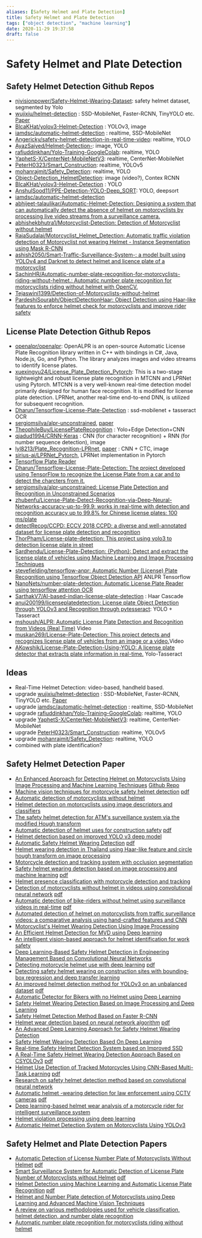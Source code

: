 ```yaml
---
aliases: [Safety Helmet and Plate Detection]
title: Safety Helmet and Plate Detection
tags: ["object detection", "machine learning"]
date: 2020-11-29 19:37:58
draft: false
---
```


# Safety Helmet and Plate Detection

## Safety Helmet Detection Github Repos

- [njvisionpower/Safety-Helmet-Wearing-Dataset](https://github.com/njvisionpower/Safety-Helmet-Wearing-Dataset): safety helmet dataset, segmented by Yolo
- [wujixiu/helmet-detection](https://github.com/wujixiu/helmet-detection) : SSD-MobileNet, Faster-RCNN, TinyYOLO etc. [Paper](https://authors.elsevier.com/c/1ZOzK_L4MYHLYO)
- [BlcaKHat/yolov3-Helmet-Detection](https://github.com/BlcaKHat/yolov3-Helmet-Detection) : YOLOv3, image
- [iamdsc/automatic-helmet-detection](https://github.com/iamdsc/automatic-helmet-detection) : realtime, SSD-MobileNet
- [Angericky/safety-helmet-detection-in-real-time-video](https://github.com/Angericky/safety-helmet-detection-in-real-time-video): realtime, YOLO
- [AyazSaiyed/Helmet-Detection-](https://github.com/AyazSaiyed/Helmet-Detection-): image, YOLO
- [rafiuddinkhan/Yolo-Training-GoogleColab](https://github.com/rafiuddinkhan/Yolo-Training-GoogleColab): realtime, YOLO
- [YaphetS-X/CenterNet-MobileNetV3](https://github.com/YaphetS-X/CenterNet-MobileNetV3): realtime, CenterNet-MobileNet
- [PeterH0323/Smart_Construction](https://github.com/PeterH0323/Smart_Construction): realtime, YOLOv5
- [mohanrajmit/Safety_Detection](https://github.com/mohanrajmit/Safety_Detection): realtime, YOLO
- [Object-Detection_HelmetDetection](https://github.com/weimin17/Object-Detection_HelmetDetection): image (video?), Contex RCNN
- [BlcaKHat/yolov3-Helmet-Detection](https://github.com/BlcaKHat/yolov3-Helmet-Detection) : YOLO
- [AnshulSood11/PPE-Detection-YOLO-Deep_SORT](https://github.com/AnshulSood11/PPE-Detection-YOLO-Deep_SORT): YOLO, deepsort
- [iamdsc/automatic-helmet-detection](https://github.com/iamdsc/automatic-helmet-detection)
- [abhijeet-talaulikar/Automatic-Helmet-Detection: Designing a system that can automatically detect the absence of helmet on motorcyclists by processing live video streams from a surveillance camera.](https://github.com/abhijeet-talaulikar/Automatic-Helmet-Detection)
- [abhishekbhutra1/Motorcyclist-Detection: Detection of Motorcyclist without helmet](https://github.com/abhishekbhutra1/Motorcyclist-Detection)
- [RajaSudalai/Motorcyclist_Helmet_Detection: Automatic traffic violation detection of Motorcyclist not wearing Helmet - Instance Segmentation using Mask R-CNN](https://github.com/RajaSudalai/Motorcyclist_Helmet_Detection)
- [ashish2050/Smart-Traffic-Surveillance-System-: a model built using YOLOv4 and Darknet to detect helmet and licence plate of a motorcyclist](https://github.com/ashish2050/Smart-Traffic-Surveillance-System-)
- [SachinHR/Automatic-number-plate-recognition-for-motorcyclists-riding-without-helmet.: Automatic number plate recognition for motorcyclists riding without helmet with OpenCV.](https://github.com/SachinHR/Automatic-number-plate-recognition-for-motorcyclists-riding-without-helmet.)
- [Tejaswini1399/Detection-of-Motorcyclists-without-helmet](https://github.com/Tejaswini1399/Detection-of-Motorcyclists-without-helmet)
- [PardeshiSourabh/ObjectDetectionHaar: Object Detection using Haar-like features to enforce helmet check for motorcyclists and improve rider safety](https://github.com/PardeshiSourabh/ObjectDetectionHaar)

## License Plate Detection Github Repos

- [openalpr/openalpr](https://github.com/openalpr/openalpr): OpenALPR is an open-source Automatic License Plate Recognition library written in C++ with bindings in C#, Java, Node.js, Go, and Python. The library analyzes images and video streams to identify license plates.
- [xuexingyu24/License_Plate_Detection_Pytorch](https://github.com/xuexingyu24/License_Plate_Detection_Pytorch): This is a two-stage lightweight and robust license plate recognition in MTCNN and LPRNet using Pytorch. MTCNN is a very well-known real-time detection model primarily designed for human face recognition. It is modified for license plate detection. LPRNet, another real-time end-to-end DNN, is utilized for subsequent recognition.
- [Dharun/Tensorflow-License-Plate-Detection](https://github.com/Dharun/Tensorflow-License-Plate-Detection) : ssd-mobilenet + tasseract OCR
- [sergiomsilva/alpr-unconstrained](https://github.com/sergiomsilva/alpr-unconstrained), [paper](http://sergiomsilva.com/pubs/alpr-unconstrained/)
- [TheophileBuy/LicensePlateRecognition](https://github.com/TheophileBuy/LicensePlateRecognition) : Yolo+Edge Detection+CNN
- [qjadud1994/CRNN-Keras](https://github.com/qjadud1994/CRNN-Keras) : CNN (for character recognition) + RNN (for number sequence detection), image
- [lyl8213/Plate_Recognition-LPRnet](https://github.com/lyl8213/Plate_Recognition-LPRnet), [paper](https://arxiv.org/pdf/1806.10447v1.pdf) : CNN + CTC, image
- [sirius-ai/LPRNet_Pytorch](https://github.com/sirius-ai/LPRNet_Pytorch), LPRNet implementation in Pytorch
- [Tensorflow Plate Reader](https://github.com/cortexlabs/cortex/tree/master/examples/tensorflow/license-plate-reader)
- [Dharun/Tensorflow-License-Plate-Detection: The project developed using TensorFlow to recognize the License Plate from a car and to detect the charcters from it.](https://github.com/Dharun/Tensorflow-License-Plate-Detection)
- [sergiomsilva/alpr-unconstrained: License Plate Detection and Recognition in Unconstrained Scenarios](https://github.com/sergiomsilva/alpr-unconstrained)
- [zhubenfu/License-Plate-Detect-Recognition-via-Deep-Neural-Networks-accuracy-up-to-99.9: works in real-time with detection and recognition accuracy up to 99.8% for Chinese license plates: 100 ms/plate](https://github.com/zhubenfu/License-Plate-Detect-Recognition-via-Deep-Neural-Networks-accuracy-up-to-99.9)
- [detectRecog/CCPD: ECCV 2018 CCPD: a diverse and well-annotated dataset for license plate detection and recognition](https://github.com/detectRecog/CCPD)
- [ThorPham/License-plate-detection: This project using yolo3 to detection license plate in street](https://github.com/ThorPham/License-plate-detection)
- [Sardhendu/License-Plate-Detection: {Python}: Detect and extract the license plate of vehicles using Machine Learning and Image Processing Techniques](https://github.com/Sardhendu/License-Plate-Detection)
- [stevefielding/tensorflow-anpr: Automatic Number (License) Plate Recognition using Tensorflow Object Detection API](https://github.com/stevefielding/tensorflow-anpr) ANLPR Tensorflow
- [NanoNets/number-plate-detection: Automatic License Plate Reader using tensorflow attention OCR](https://github.com/NanoNets/number-plate-detection)
- [SarthakV7/AI-based-indian-license-plate-detection](https://github.com/SarthakV7/AI-based-indian-license-plate-detection) : Haar Cascade
- [anuj200199/licenseplatedetection: License plate Object Detection through YOLOv3 and Recognition through pytesseract](https://github.com/anuj200199/licenseplatedetection): YOLO + Tasseract
- [mshoush/ALPR: Automatic License Plate Detection and Recognition from Videos (Real Time)](https://github.com/mshoush/ALPR) Video
- [muskan269/License-Plate-Detection: This project detects and recognizes license plate of vehicles from an image or a video.](https://github.com/muskan269/License-Plate-Detection)Video
- [AKowshik/License-Plate-Detection-Using-YOLO: A license plate detector that extracts plate information in real-time.](https://github.com/AKowshik/License-Plate-Detection-Using-YOLO) Yolo-Tasseract

## Ideas

- Real-Time Helmet Detection: video-based, handheld based.
- upgrade [wujixiu/helmet-detection](https://github.com/wujixiu/helmet-detection) : SSD-MobileNet, Faster-RCNN, TinyYOLO etc. [Paper](https://authors.elsevier.com/c/1ZOzK_L4MYHLYO)
- upgrade [iamdsc/automatic-helmet-detection](https://github.com/iamdsc/automatic-helmet-detection) : realtime, SSD-MobileNet
- upgrade [rafiuddinkhan/Yolo-Training-GoogleColab](https://github.com/rafiuddinkhan/Yolo-Training-GoogleColab): realtime, YOLO
- upgrade [YaphetS-X/CenterNet-MobileNetV3](https://github.com/YaphetS-X/CenterNet-MobileNetV3): realtime, CenterNet-MobileNet
- upgrade [PeterH0323/Smart_Construction](https://github.com/PeterH0323/Smart_Construction): realtime, YOLOv5
- upgrade [mohanrajmit/Safety_Detection](https://github.com/mohanrajmit/Safety_Detection): realtime, YOLO
- combined with plate identification?

## Safety Helmet Detection Paper

- [An Enhanced Approach for Detecting Helmet on Motorcyclists Using Image Processing and Machine Learning Techniques](https://link.springer.com/chapter/10.1007/978-981-13-0680-8_11) [Github Repo](https://github.com/abhijeet-talaulikar/Automatic-Helmet-Detection)
- [Machine vision techniques for motorcycle safety helmet detection](https://ieeexplore.ieee.org/abstract/document/6726989/) [pdf](https://www.researchgate.net/profile/Rattapoom_Waranusast/publication/271464053_Machine_vision_techniques_for_motorcycle_safety_helmet_detection/links/56c6812a08ae03b93dda7198/Machine-vision-techniques-for-motorcycle-safety-helmet-detection.pdf)
- [Automatic detection of motorcyclists without helmet](https://ieeexplore.ieee.org/abstract/document/6670613/)
- [Helmet detection on motorcyclists using image descriptors and classifiers](https://ieeexplore.ieee.org/abstract/document/6915301/)
- [The safety helmet detection for ATM's surveillance system via the modified Hough transform](https://ieeexplore.ieee.org/abstract/document/1297588/)
- [Automatic detection of helmet uses for construction safety](https://ieeexplore.ieee.org/abstract/document/7814495/) [pdf](https://www.academia.edu/download/55087206/Automatic_Detection_of_Helmet_Uses_for_Construction_Safety.pdf)
- [Helmet detection based on improved YOLO v3 deep model](https://ieeexplore.ieee.org/abstract/document/8743246/)
- [Automatic Safety Helmet Wearing Detection](https://arxiv.org/abs/1802.00264) [pdf](https://arxiv.org/pdf/1802.00264)
- [Helmet wearing detection in Thailand using Haar-like feature and circle hough transform on image processing](https://ieeexplore.ieee.org/abstract/document/7876394/)
- [Motorcycle detection and tracking system with occlusion segmentation](https://ieeexplore.ieee.org/document/4279140/)
- [Safety helmet wearing detection based on image processing and machine learning](https://ieeexplore.ieee.org/abstract/document/7974509/) [pdf](http://bipone.s3.amazonaws.com/design_file/design_file_path/159/Safety_Helmet_Wearing_Detection_Based_on_Image_Processing_and_Machine_Learning.pdf)
- [Helmet presence classification with motorcycle detection and tracking](https://digital-library.theiet.org/content/journals/10.1049/iet-its.2011.0138)
- [Detection of motorcyclists without helmet in videos using convolutional neural network](https://ieeexplore.ieee.org/abstract/document/7966233/) [pdf](http://www.academia.edu/download/53825932/079662331.pdf)
- [Automatic detection of bike-riders without helmet using surveillance videos in real-time](https://ieeexplore.ieee.org/abstract/document/7727586/) [pdf](https://www.researchgate.net/profile/Dinesh_Singh49/publication/301585955_Automatic_Detection_of_Bike-riders_without_Helmet_using_Surveillance_Videos_in_Real-time/links/5a2809c3aca2727dd886eca0/Automatic-Detection-of-Bike-riders-without-Helmet-using-Surveillance-Videos-in-Real-time.pdf)
- [Automated detection of helmet on motorcyclists from traffic surveillance videos: a comparative analysis using hand-crafted features and CNN](https://link.springer.com/content/pdf/10.1007/s11042-020-08627-w.pdf)
- [Motorcyclist's Helmet Wearing Detection Using Image Processing](https://www.scientific.net/AMR.931-932.588)
- [An Efficient Helmet Detection for MVD using Deep learning](https://ieeexplore.ieee.org/abstract/document/8862543/)
- [An intelligent vision-based approach for helmet identification for work safety](https://www.sciencedirect.com/science/article/pii/S016636151730461X)
- [Deep Learning-Based Safety Helmet Detection in Engineering Management Based on Convolutional Neural Networks](https://www.hindawi.com/journals/ace/2020/9703560/)
- [Detecting motorcycle helmet use with deep learning](https://www.sciencedirect.com/science/article/pii/S0001457519308401) [pdf](https://arxiv.org/pdf/1910.13232)
- [Detecting safety helmet wearing on construction sites with bounding‐box regression and deep transfer learning](https://onlinelibrary.wiley.com/doi/abs/10.1111/mice.12579)
- [An improved helmet detection method for YOLOv3 on an unbalanced dataset](https://arxiv.org/abs/2011.04214) [pdf](https://arxiv.org/pdf/2011.04214)
- [Automatic Detector for Bikers with no Helmet using Deep Learning](https://ieeexplore.ieee.org/abstract/document/8712778/)
- [Safety Helmet Wearing Detection Based on Image Processing and Deep Learning](https://ieeexplore.ieee.org/abstract/document/9258828/)
- [Safety Helmet Detection Method Based on Faster R-CNN](https://link.springer.com/chapter/10.1007/978-981-15-8086-4_40)
- [Helmet wear detection based on neural network algorithm](https://iopscience.iop.org/article/10.1088/1742-6596/1650/3/032190/meta) [pdf](https://iopscience.iop.org/article/10.1088/1742-6596/1650/3/032190/pdf)
- [An Advanced Deep Learning Approach for Safety Helmet Wearing Detection](https://ieeexplore.ieee.org/abstract/document/8875506/)
- [Safety Helmet Wearing Detection Based On Deep Learning](https://ieeexplore.ieee.org/abstract/document/8729039/)
- [Real-time Safety Helmet Detection System based on Improved SSD](https://dl.acm.org/doi/abs/10.1145/3421766.3421774?casa_token=XmQBATEeNH4AAAAA:HLeYXufxyTZUE4HsZmxGbz7yprNmusfg33QFL465Z7uzl842Axt7Jven46lT50vz1UPZn1ZqKfyc)
- [A Real-Time Safety Helmet Wearing Detection Approach Based on CSYOLOv3](https://www.mdpi.com/2076-3417/10/19/6732) [pdf](https://www.mdpi.com/2076-3417/10/19/6732/pdf)
- [Helmet Use Detection of Tracked Motorcycles Using CNN-Based Multi-Task Learning](https://ieeexplore.ieee.org/abstract/document/9184871/) [pdf](https://ieeexplore.ieee.org/iel7/6287639/8948470/09184871.pdf)
- [Research on safety helmet detection method based on convolutional neural network](https://www.spiedigitallibrary.org/conference-proceedings-of-spie/11455/114554C/Research-on-safety-helmet-detection-method-based-on-convolutional-neural/10.1117/12.2564896.short)
- [Automatic helmet -wearing detection for law enforcement using CCTV cameras](https://iopscience.iop.org/article/10.1088/1755-1315/143/1/012063/meta) [pdf](https://iopscience.iop.org/article/10.1088/1755-1315/143/1/012063/pdf)
- [Deep learning-based helmet wear analysis of a motorcycle rider for intelligent surveillance system](https://digital-library.theiet.org/content/journals/10.1049/iet-its.2018.5241)
- [Helmet violation processing using deep learning](https://ieeexplore.ieee.org/abstract/document/8369734/)
- [Automatic Helmet Detection System on Motorcyclists Using YOLOv3](https://www.academia.edu/download/63648243/46420200616-19575-gumfbd.pdf)

## Safety Helmet and Plate Detection Papers

- [Automatic Detection of License Number Plate of Motorcyclists Without Helmet](http://jst.org.in/wp-content/uploads/2019/11/Automatic-Detection-of-License-Number-Plate-of-Motorcyclists-Without-Helmet.pdf) [pdf](http://jst.org.in/wp-content/uploads/2019/11/Automatic-Detection-of-License-Number-Plate-of-Motorcyclists-Without-Helmet.pdf)
- [Smart Surveillance System for Automatic Detection of License Plate Number of Motorcyclists without Helmet](https://www.researchgate.net/profile/Jignyasa_Sanghavi/publication/325777319_Smart_Surveillance_System_for_Automatic_Detection_of_License_Plate_Number_of_Motorcyclists_without_Helmet/links/5b52919c0f7e9b240ff5162c/Smart-Surveillance-System-for-Automatic-Detection-of-License-Plate-Number-of-Motorcyclists-without-Helmet.pdf) [pdf](https://www.researchgate.net/profile/Jignyasa_Sanghavi/publication/325777319_Smart_Surveillance_System_for_Automatic_Detection_of_License_Plate_Number_of_Motorcyclists_without_Helmet/links/5b52919c0f7e9b240ff5162c/Smart-Surveillance-System-for-Automatic-Detection-of-License-Plate-Number-of-Motorcyclists-without-Helmet.pdf)
- [Helmet Detection using Machine Learning and Automatic License Plate Recognition](http://www.academia.edu/download/61699761/IRJET-V6I121420200106-37424-17egj2o.pdf) [pdf](http://www.academia.edu/download/61699761/IRJET-V6I121420200106-37424-17egj2o.pdf)
- [Helmet and Number Plate detection of Motorcyclists using Deep Learning and Advanced Machine Vision Techniques](https://ieeexplore.ieee.org/abstract/document/9183287/)
- [A review on various methodologies used for vehicle classification, helmet detection, and number plate recognition](https://link.springer.com/article/10.1007/s12065-020-00493-7)
- [Automatic number plate recognition for motorcyclists riding without helmet](https://ieeexplore.ieee.org/abstract/document/8551001/)
